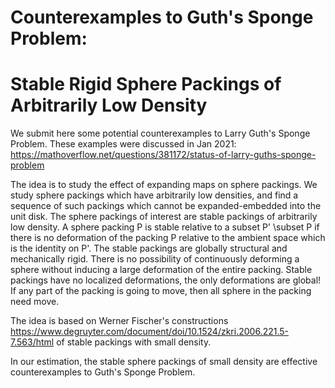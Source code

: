 # Counterexamples to Guth's Sponge Problem: 
# Stable Rigid Sphere Packings of Arbitrarily Low Density

We submit here some potential counterexamples to Larry Guth's Sponge Problem.
These examples were discussed in Jan 2021: https://mathoverflow.net/questions/381172/status-of-larry-guths-sponge-problem

The idea is to study the effect of expanding maps on sphere packings. 
We study sphere packings which have arbitrarily low densities, and find a sequence of such packings which cannot be expanded-embedded into the unit disk.
The sphere packings of interest are stable packings of arbitrarily low density. 
A sphere packing P is stable relative to a subset P' \subset P if there is no deformation of the packing P relative to the ambient space which is the identity on P'. The stable packings are globally structural and mechanically rigid. There is no possibility of continuously deforming a sphere without inducing a large deformation of the entire packing. Stable packings have no localized deformations, the only deformations are global! If any part of the packing is going to move, then all sphere in the packing need move.

The idea is based on Werner Fischer's constructions https://www.degruyter.com/document/doi/10.1524/zkri.2006.221.5-7.563/html of stable packings with small density.

In our estimation, the stable sphere packings of small density are effective counterexamples to Guth's Sponge Problem. 


